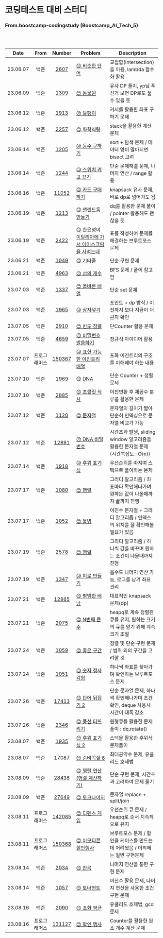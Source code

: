 # 코딩테스트 대비 스터디

### From.boostcamp-codingstudy (Boostcamp_AI_Tech_5)

</br>
</br>
  
|Date|From|Number|Problem|Description|
|:---:|:---:|:---:|---|---|
|23.06.07|백준|[2607](https://github.com/boostcamp-codingstudy/coding-study/blob/main/jiwon/June/baek_2607.py)|[😊 비슷한 단어](https://www.acmicpc.net/problem/2607)|교집합(Intersection)을 이용, lambda 함수화 활용|
|23.06.09|백준|[1309](https://github.com/boostcamp-codingstudy/coding-study/blob/main/jiwon/June/baek_1309.py)|[😊 동물원](https://www.acmicpc.net/problem/1309)|유사 DP 풀이, yp님 푸신거 보면 DP로도 풀 수 있을 듯|
|23.06.12|백준|[1913](https://github.com/boostcamp-codingstudy/coding-study/blob/main/jiwon/June/baek_1913.py)|[😥 달팽이](https://www.acmicpc.net/problem/1913)|커서를 활용한 좌표 구하기 문제|
|23.06.12|백준|[2257](https://github.com/boostcamp-codingstudy/coding-study/blob/main/jiwon/June/baek_2257.py)|[😊 화학식량](https://www.acmicpc.net/problem/2257)|stack을 활용한 계산 문제|
|23.06.14|백준|[1205](https://github.com/boostcamp-codingstudy/coding-study/blob/main/jiwon/June/baek_1205.py)|[😥 등수 구하기](https://www.acmicpc.net/problem/1205)|sort + 탐색 문제 / 데이터 양이 많아지면 bisect 고려|
|23.06.14|백준|[1244](https://github.com/boostcamp-codingstudy/coding-study/blob/main/jiwon/June/baek_1244.py)|[😥 스위치 켜고 끄기](https://www.acmicpc.net/problem/1244)|단순 문제해결 문제, 나머지 연산 / range 활용|
|23.06.16|백준|[11052](https://github.com/boostcamp-codingstudy/coding-study/blob/main/jiwon/June/baek_11052.py)|[😊 카드 구매하기](https://www.acmicpc.net/problem/11052)|knapsack 유사 문제, 바로 dp로 넘어가도 됨|
|23.06.19|백준|[1213](https://github.com/boostcamp-codingstudy/coding-study/blob/main/jiwon/June/baek_1213.py)|[😊 팰린드롬 만들기](https://www.acmicpc.net/problem/1213)|dq를 활용한 문제 풀이 / pointer 활용해도 괜찮을 듯|
|23.06.19|백준|[2422](https://github.com/boostcamp-codingstudy/coding-study/blob/main/jiwon/June/baek_2422.py)|[😊 한윤정이 이탈리아에 가서 아이스크림을 사먹는데](https://www.acmicpc.net/problem/2422)|표를 작성하여 문제를 해결하는 브루트포스 문제|
|23.06.21|백준|[1049](https://github.com/boostcamp-codingstudy/coding-study/blob/main/jiwon/June/baek_1049.py)|[😊 기타줄](https://www.acmicpc.net/problem/1049)|단순 구현 문제|
|23.06.21|백준|[4963](https://github.com/boostcamp-codingstudy/coding-study/blob/main/jiwon/June/baek_4963.py)|[😥 섬의 개수](https://www.acmicpc.net/problem/4963)|BFS 문제 / 풀이 참고함|
|23.07.03|백준|[1337](https://github.com/boostcamp-codingstudy/coding-study/blob/main/jiwon/July/baek_1337.py)|[😊 올바른 배열](https://www.acmicpc.net/problem/1337)|단순 set 문제|
|23.07.03|백준|[1965](https://github.com/boostcamp-codingstudy/coding-study/blob/main/jiwon/July/baek_1965.py)|[😥 상자넣기](https://www.acmicpc.net/problem/1965)|포인트 + dp 방식 / 이전까지 보다 지금이 더 큰지 확인|
|23.07.05|백준|[2910](https://github.com/boostcamp-codingstudy/coding-study/blob/main/jiwon/July/baek_2910.py)|[😊 빈도 정렬](https://www.acmicpc.net/problem/2910)|단Counter 활용 문제|
|23.07.05|백준|[4659](https://github.com/boostcamp-codingstudy/coding-study/blob/main/jiwon/July/baek_4659.py)|[😥 비밀번호 발음하기](https://www.acmicpc.net/problem/4659)|정규식 아이디어 활용|
|23.07.07|프로그래머스|[150367](https://github.com/boostcamp-codingstudy/coding-study/blob/main/jiwon/July/prog_150367.py)|[😥 표현 가능한 이진트리 배열](https://school.programmers.co.kr/learn/courses/30/lessons/150367)|포화 이진트리의 구조를 이해해야 하는 내용|
|23.07.10|백준|[1969](https://github.com/boostcamp-codingstudy/coding-study/blob/main/jiwon/July/baek_1969.py)|[😊 DNA](https://www.acmicpc.net/problem/1969)|단순 Counter + 정렬 문제|
|23.07.10|백준|[2885](https://github.com/boostcamp-codingstudy/coding-study/blob/main/jiwon/July/baek_2885.py)|[😊 초콜릿 식사](https://www.acmicpc.net/problem/2885)|이진변환 후 제곱수 분류를 활용한 문제|
|23.07.12|백준|[1120](https://github.com/boostcamp-codingstudy/coding-study/blob/main/jiwon/July/baek_1120.py)|[😊 문자열](https://www.acmicpc.net/problem/1120)|문자열의 길이가 짧아 단순히 인덱싱으로 문자열 비교가 가능|
|23.07.12|백준|[12891](https://github.com/boostcamp-codingstudy/coding-study/blob/main/jiwon/July/baek_12891.py)|[😥 DNA 비밀번호](https://www.acmicpc.net/problem/12891)|시간초과 발생, sliding window 알고리즘을 활용한 문자열 문제 (시간복잡도 : O(n))|
|23.07.14|백준|[1918](https://github.com/boostcamp-codingstudy/coding-study/blob/main/jiwon/July/baek_1918.py)|[😥 후위 표기식](https://www.acmicpc.net/problem/1918)|우선순위를 따지며 스택으로 풀이하는 문제|
|23.07.17|백준|[1080](https://github.com/boostcamp-codingstudy/coding-study/blob/main/jiwon/July/baek_1080.py)|[😊 행렬](https://www.acmicpc.net/problem/1080)|그리디 알고리즘 / 좌표마다 확인해나가며 원하는 값이 나올때까지 끝까지 진행|
|23.07.17|백준|[1052](https://github.com/boostcamp-codingstudy/coding-study/blob/main/jiwon/July/baek_1052.py)|[😊 물병](https://www.acmicpc.net/problem/1052)|이진수 문자열 + 그리디 알고리즘 / 인덱스의 위치를 잘 확인해볼 필요가 있음|
|23.07.19|백준|[2578](https://github.com/boostcamp-codingstudy/coding-study/blob/main/jiwon/July/baek_2578.py)|[😊 행렬](https://www.acmicpc.net/problem/2578)|그리디 알고리즘 / 하나씩 값을 바꾸며 원하는 조건이 나올때까지 진행|
|23.07.19|백준|[1347](https://github.com/boostcamp-codingstudy/coding-study/blob/main/jiwon/July/baek_1347.py)|[😥 미로 만들기](https://www.acmicpc.net/problem/1347)|음수도 나머지 연산 가능, 로그를 남겨 좌표 관리|
|23.07.21|백준|[12865](https://github.com/boostcamp-codingstudy/coding-study/blob/main/jiwon/July/baek_12865.py)|[😊 평범한 배낭](https://www.acmicpc.net/problem/12865)|대표적인 knapsack 문제(dp)|
|23.07.21|백준|[2075](https://github.com/boostcamp-codingstudy/coding-study/blob/main/jiwon/July/baek_2075.py)|[😊 N번째 큰 수](https://www.acmicpc.net/problem/2075)|heapq로 계속 정렬된 큐를 유지, 원하는 크기의 큐를 얻기 위해 계속 크기 조절|
|23.07.24|백준|[1059](https://github.com/boostcamp-codingstudy/coding-study/blob/main/jiwon/July/baek_1059.py)|[😊 좋은 구간](https://www.acmicpc.net/problem/1059)|정렬 및 단순 구현 문제 / 범위 외의 구간을 고려할 것|
|23.07.24|백준|[1051](https://github.com/boostcamp-codingstudy/coding-study/blob/main/jiwon/July/baek_1051.py)|[😥 숫자 정사각형](https://www.acmicpc.net/problem/1051)|하나씩 좌표를 찾아가며 확인하는 브루트포스 문제|
|23.07.26|백준|[17413](https://github.com/boostcamp-codingstudy/coding-study/blob/main/jiwon/July/baek_17413.py)|[😊 단어 뒤집기 2](https://www.acmicpc.net/problem/17413)|단순 문자열 문제, 하나씩 확인해나가며 조건 확인, deque 사용시 시간이 대폭 감소|
|23.07.26|백준|[2346](https://github.com/boostcamp-codingstudy/coding-study/blob/main/jiwon/July/baek_2346.py)|[😊 풍선 터뜨리기](https://www.acmicpc.net/problem/2346)|원형큐를 활용한 문제 풀이 : dq.rotate()|
|23.08.07|백준|[1935](https://github.com/boostcamp-codingstudy/coding-study/blob/main/jiwon/August/baek_1935.py)|[😊 후위 표기식 2](https://www.acmicpc.net/problem/1935)|스택을 활용한 후위식 문제풀이|
|23.08.07|백준|[17087](https://github.com/boostcamp-codingstudy/coding-study/blob/main/jiwon/August/baek_17087.py)|[😊 숨바꼭질 6](https://www.acmicpc.net/problem/17087)|최대공약수 문제, 유클리드 호제법|
|23.08.09|백준|[28438](https://github.com/boostcamp-codingstudy/coding-study/blob/main/jiwon/August/baek_28438.py)|[😊 행렬 연산 (행렬 계산하기)](https://www.acmicpc.net/problem/28438)|단순 구현 문제, 시간초과 고려하여 문제 풀기|
|23.08.09|백준|[27649](https://github.com/boostcamp-codingstudy/coding-study/blob/main/jiwon/August/baek_27649.py)|[😊 토크나이저](https://www.acmicpc.net/problem/27649)|문자열 replace + split/join|
|23.08.11|프로그래머스|[142085](https://github.com/boostcamp-codingstudy/coding-study/blob/main/jiwon/August/prog_142085.py)|[😊 디펜스 게임](https://school.programmers.co.kr/learn/courses/30/lessons/142085)|우선순위 큐 문제 / heapq로 순서 지속적으로 유지|
|23.08.11|프로그래머스|[150368](https://github.com/boostcamp-codingstudy/coding-study/blob/main/jiwon/August/prog_150368.py)|[😊 이모티콘 할인행사](https://school.programmers.co.kr/learn/courses/30/lessons/150368)|브루트포스 문제 / 할인율 케이스를 만드는데 어려웠음 / 이외에는 일반 구현문제|
|23.08.14|백준|[2034](https://github.com/boostcamp-codingstudy/coding-study/blob/main/jiwon/August/baek_2034.py)|[😊 반음](https://www.acmicpc.net/problem/2034)|나머지 연산을 통한 구현 문제|
|23.08.14|백준|[1057](https://github.com/boostcamp-codingstudy/coding-study/blob/main/jiwon/August/baek_1057.py)|[😊 토너먼트](https://www.acmicpc.net/problem/1057)|이진수 활용 문제, 나머지 연산을 사용한 조건 구현 문제|
|23.08.16|백준|[2090](https://github.com/boostcamp-codingstudy/coding-study/blob/main/jiwon/August/baek_2090.py)|[😊 조화 평균](https://www.acmicpc.net/problem/2090)|유클리드 호제법, gcd 문제|
|23.08.16|프로그래머스|[131127](https://github.com/boostcamp-codingstudy/coding-study/blob/main/jiwon/August/prog_131127.py)|[😊 할인 행사](https://school.programmers.co.kr/learn/courses/30/lessons/131127)|Counter를 활용한 원소 개수 계산 문제|
